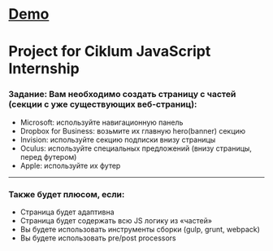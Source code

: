 # [Demo](https://pytnik23.github.io/Ciklum_JavaScript_Internship/)

# Project for Ciklum JavaScript Internship

### Задание: Вам необходимо создать страницу с частей (секции с уже существующих веб-страниц):
- Microsoft: используйте навигационную панель
- Dropbox for Business: возьмите их главную hero(banner) секцию
- Invision: используйте секцию подписки внизу страницы
- Oculus: используйте специальных предложений (внизу страницы, перед футером)
- Apple: используйте их футер

- - -

### Также будет плюсом, если: 
- Страница будет адаптивна
- Страница будет содержать всю JS логику из «частей»
- Вы будете использовать инструменты сборки (gulp, grunt, webpack)
- Вы будете использовать pre/post processors